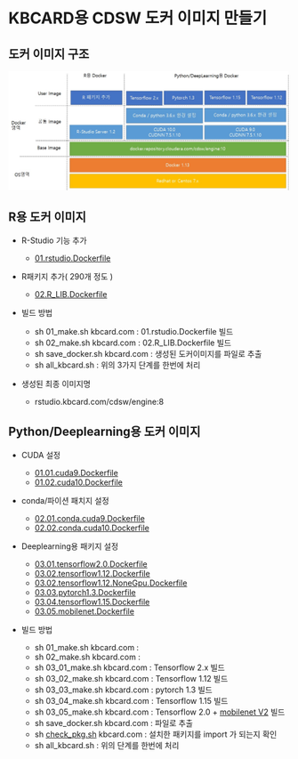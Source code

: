# KBCARD용 CDSW 도커 이미지 만들기


## 도커 이미지 구조
![](docker_arch.jpg)


## R용 도커 이미지 

- R-Studio 기능 추가  
  - [01.rstudio.Dockerfile](https://github.com/braveji18/hadoop/blob/master/02_cdsw/02_kbcard/cdsw1.6/R/01.rstudio.Dockerfile) 

- R패키지 추가( 290개 정도 ) 
  - [02.R_LIB.Dockerfile](https://github.com/braveji18/hadoop/blob/master/02_cdsw/02_kbcard/cdsw1.6/R/02.R_LIB.Dockerfile)


- 빌드 방법
  - sh  01_make.sh  kbcard.com  :  01.rstudio.Dockerfile 빌드 
  - sh  02_make.sh  kbcard.com  :  02.R_LIB.Dockerfile 빌드
  - sh  save_docker.sh  kbcard.com : 생성된 도커이미지를 파일로 추출 
  - sh  all_kbcard.sh : 위의 3가지 단계를 한번에 처리
  
- 생성된 최종 이미지명 
  - rstudio.kbcard.com/cdsw/engine:8
  
## Python/Deeplearning용 도커 이미지 

- CUDA 설정
  - [01.01.cuda9.Dockerfile](https://github.com/braveji18/hadoop/blob/master/02_cdsw/02_kbcard/cdsw1.6/Python/01.01.cuda9.Dockerfile)
  - [01.02.cuda10.Dockerfile](https://github.com/braveji18/hadoop/blob/master/02_cdsw/02_kbcard/cdsw1.6/Python/01.02.cuda10.Dockerfile)

- conda/파이션 패치지 설정 
  - [02.01.conda.cuda9.Dockerfile](https://github.com/braveji18/hadoop/blob/master/02_cdsw/02_kbcard/cdsw1.6/Python/02.01.conda.cuda9.Dockerfile)
  - [02.02.conda.cuda10.Dockerfile](https://github.com/braveji18/hadoop/blob/master/02_cdsw/02_kbcard/cdsw1.6/Python/02.02.conda.cuda10.Dockerfile)

- Deeplearning용 패키지 설정
  - [03.01.tensorflow2.0.Dockerfile](https://github.com/braveji18/hadoop/blob/master/02_cdsw/02_kbcard/cdsw1.6/Python/03.01.tensorflow2.0.Dockerfile)
  - [03.02.tensorflow1.12.Dockerfile](https://github.com/braveji18/hadoop/blob/master/02_cdsw/02_kbcard/cdsw1.6/Python/03.02.tensorflow1.12.Dockerfile)
  - [03.02.tensorflow1.12.NoneGpu.Dockerfile](https://github.com/braveji18/hadoop/blob/master/02_cdsw/02_kbcard/cdsw1.6/Python/03.02.tensorflow1.12.NoneGpu.Dockerfile)
  - [03.03.pytorch1.3.Dockerfile](https://github.com/braveji18/hadoop/blob/master/02_cdsw/02_kbcard/cdsw1.6/Python/03.03.pytorch1.3.Dockerfile)
  - [03.04.tensorflow1.15.Dockerfile](https://github.com/braveji18/hadoop/blob/master/02_cdsw/02_kbcard/cdsw1.6/Python/03.04.tensorflow1.15.Dockerfile)
  - [03.05.mobilenet.Dockerfile](https://github.com/braveji18/hadoop/blob/master/02_cdsw/02_kbcard/cdsw1.6/Python/03.05.mobilenet.Dockerfile)



- 빌드 방법 
  - sh 01_make.sh kbcard.com :  
  - sh 02_make.sh kbcard.com : 
  - sh 03_01_make.sh kbcard.com : Tensorflow 2.x  빌드 
  - sh 03_02_make.sh kbcard.com : Tensorflow 1.12  빌드   
  - sh 03_03_make.sh kbcard.com : pytorch 1.3  빌드 
  - sh 03_04_make.sh kbcard.com : Tensorflow 1.15  빌드 
  - sh 03_05_make.sh kbcard.com : Tensorflow 2.0 + [mobilenet V2](https://github.com/monatis/mobilenetv2-tf2.gi)  빌드 
  - sh save_docker.sh kbcard.com :  파일로 추출
  - sh [check_pkg.sh](https://github.com/braveji18/hadoop/blob/master/02_cdsw/02_kbcard/cdsw1.6/Python/check_pkg.sh) kbcard.com  : 설치한 패키지를 import 가 되는지 확인   
  - sh  all_kbcard.sh : 위의 단계를 한번에 처리
  
  
  
  
  
  
  
  
  
  
  
  
  
  
  
  
  
  
  
  
  
  
  
  
